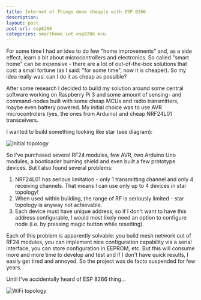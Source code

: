 ```yaml
---
title: Internet of Things done cheaply with ESP 8266
description: 
layout: post
post-url: esp8266
categories: smarthome iot esp8266 mcu
---
```

For some time I had an idea to do few "home improvements" and, as a side effect, learn a bit about microcontrollers and electronics. So called "smart home" can be expensive - there are a lot of out-of-the-box solutions that cost a small fortune (as I said: "for some time", now it is cheaper). So my idea really was: can I do it as cheap as possible?

After some research I decided to build my solution around some central software working on Raspberry Pi 3 and some amount of sensing- and command-nodes built with some cheap MCUs and radio transmitters, maybe even battery powered. My initial choice was to use AVR microcontrolers (yes, the ones from Arduino) and cheap NRF24L01 transceivers.

I wanted to build something looking like star (see diagram):

![Initial topology](http://www.plantuml.com/plantuml/proxy?cache=no&src=https://raw.githubusercontent.com/maciejmalecki/blog/master/sh/diagrams/basic-topology.puml)

So I've purchased several RF24 modules, few AVR, two Arduino Uno modules, a bootloader burning shield and even built a few prototype devices. But I also found several problems:
1. NRF24L01 has serious limitation - only 1 transmitting channel and only 4 receiving channels. That means I can use only up to 4 devices in star topology!
2. When used within building, the range of RF is seriously limited - star topology is anyway not achievable.
3. Each device must have unique address, so if I don't want to have this address configurable, I would most likely need an option to configure node (i.e. by pressing magic button while resetting).

Each of this problem is apparently solvable: you build mesh network out of RF24 modules, you can implement nice configuration capability via a serial interface, you can store configuration in EEPROM, etc. But this will consume more and more time to develop and test and if I don't have quick results, I easily get tired and annoyed. So the project was de facto suspended for few years. 

Until I've accidentally heard of ESP 8266 thing...

![WiFi topology](http://www.plantuml.com/plantuml/proxy?cache=no&src=https://raw.githubusercontent.com/maciejmalecki/blog/master/sh/diagrams/wifi-topology.puml)
